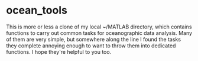 # ocean_tools

This is more or less a clone of my local ~/MATLAB directory, which contains functions to carry out common tasks for oceanographic data analysis. Many of them are very simple, but somewhere along the line I found the tasks they complete annoying enough to want to throw them into dedicated functions. I hope they're helpful to you too.

